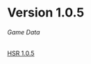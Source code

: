 # Version 1.0.5
  
###### Game Data
 
 [HSR 1.0.5](https://autopatchos.starrails.com/client/download/20230413214947_toY0cWzqBhhM2EDV/StarRail_1.0.5.zip) 

